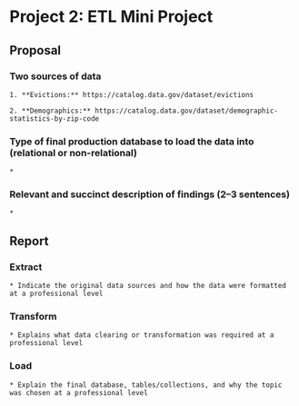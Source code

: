 # Project 2: ETL Mini Project

## Proposal

  ### Two sources of data
  
    1. **Evictions:** https://catalog.data.gov/dataset/evictions
   
    2. **Demographics:** https://catalog.data.gov/dataset/demographic-statistics-by-zip-code

  ### Type of final production database to load the data into (relational or non-relational)
  
    *
  
  ### Relevant and succinct description of findings (2–3 sentences)
  
    *
  
## Report

  ### Extract
  
    * Indicate the original data sources and how the data were formatted at a professional level
  
  ### Transform
  
    * Explains what data clearing or transformation was required at a professional level  
  
  ### Load

    * Explain the final database, tables/collections, and why the topic was chosen at a professional level

